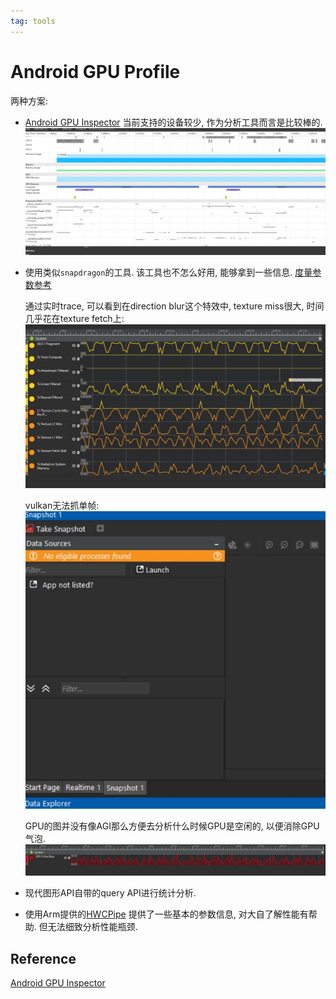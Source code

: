 ```yaml
---
tag: tools
---
```

# Android GPU Profile

两种方案:
* [Android GPU Inspector](https://developer.android.com/agi/start#system-profile)
    当前支持的设备较少, 作为分析工具而言是比较棒的.
    ![](rc/agi.png)

* 使用类似`snapdragon`的工具.
    该工具也不怎么好用, 能够拿到一些信息. [度量参数参考](https://blog.csdn.net/wangqing008/article/details/106481938)
    
    通过实时trace, 可以看到在direction blur这个特效中, texture miss很大, 时间几乎花在texture fetch上:
    ![](rc/snapdragon_real_time_trace.jpg)

    vulkan无法抓单帧:
    ![](rc/snapdragon_capture.jpg)

    GPU的图并没有像AGI那么方便去分析什么时候GPU是空闲的, 以便消除GPU气泡.
    ![](rc/snapdragon_gpu_busy.jpg)

* 现代图形API自带的query API进行统计分析.

* 使用Arm提供的[HWCPipe](https://github.com/ARM-software/HWCPipe/tree/5a0c3d0b527bea96154998f29177f3b449cebd3a)
    提供了一些基本的参数信息, 对大自了解性能有帮助. 但无法细致分析性能瓶颈.

## Reference
[Android GPU Inspector](https://developer.android.com/agi/start#system-profile)